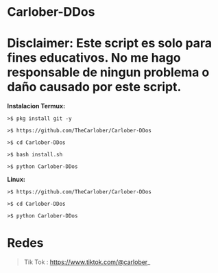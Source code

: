# Carlober-DDos
# Disclaimer: Este script es solo para fines educativos. No me hago responsable de ningun problema o daño causado por este script.

**Instalacion Termux:**
```
>$ pkg install git -y

>$ https://github.com/TheCarlober/Carlober-DDos

>$ cd Carlober-DDos

>$ bash install.sh

>$ python Carlober-DDos
```

**Linux:**
```
>$ https://github.com/TheCarlober/Carlober-DDos

>$ cd Carlober-DDos

>$ python Carlober-DDos

```
# Redes

>Tik Tok : https://www.tiktok.com/@carlober_
